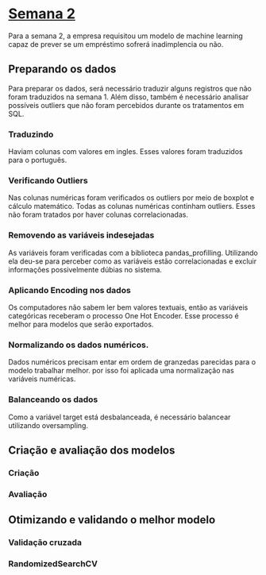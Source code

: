 # [Semana 2](link)

Para a semana 2, a empresa requisitou um modelo de machine learning capaz de prever se um empréstimo sofrerá inadimplencia ou não.

## Preparando os dados

Para preparar os dados, será necessário traduzir alguns registros que não foram traduzidos na semana 1. Além disso, também é necessário analisar possíveis outliers que não foram percebidos durante os tratamentos em SQL.

### Traduzindo

Haviam colunas com valores em ingles. Esses valores foram traduzidos para o português.

### Verificando Outliers

Nas colunas numéricas foram verificados os outliers por meio de boxplot e cálculo matemático. Todas as colunas numéricas continham outliers. Esses não foram tratados por haver colunas correlacionadas.

### Removendo as variáveis indesejadas

As variáveis foram verificadas com a biblioteca pandas_profilling. Utilizando ela deu-se para perceber como as variáveis estão correlacionadas e excluir informações possivelmente dúbias no sistema.

### Aplicando Encoding nos dados

Os computadores não sabem ler bem valores textuais, então as variáveis categóricas receberam o processo One Hot Encoder. Esse processo é melhor para modelos que serão exportados.

### Normalizando os dados numéricos.

Dados numéricos precisam entar em ordem de granzedas parecidas para o modelo trabalhar melhor. por isso foi aplicada uma normalização nas variáveis numéricas.

### Balanceando os dados

Como a variável target está desbalanceada, é necessário balancear utilizando oversampling.

## Criação e avaliação dos modelos

### Criação

### Avaliação

## Otimizando e validando o melhor modelo

### Validação cruzada

### RandomizedSearchCV
